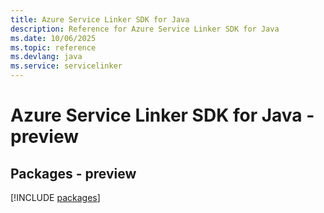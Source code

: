 ```yaml
---
title: Azure Service Linker SDK for Java
description: Reference for Azure Service Linker SDK for Java
ms.date: 10/06/2025
ms.topic: reference
ms.devlang: java
ms.service: servicelinker
---
```

# Azure Service Linker SDK for Java - preview
## Packages - preview
[!INCLUDE [packages](service-linker-index.md)]
